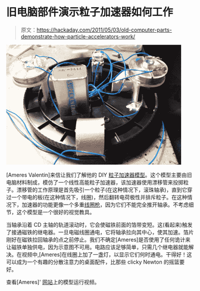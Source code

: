 # 旧电脑部件演示粒子加速器如何工作

> 原文：<https://hackaday.com/2011/05/03/old-computer-parts-demonstrate-how-particle-accelerators-work/>

![](img/077e3fb1015fc083743474cdb0325d32.png "accelerator")

[Ameres Valentin]来信让我们了解他的 DIY [粒子加速器模型](http://diytechgadgets.blogspot.com/2011/05/model-of-particle-accelerator.html)。这个模型主要由旧电脑材料制成，模仿了一个线性高能粒子加速器，该加速器使用漂移管来投掷粒子。漂移管的工作原理是首先吸引一个粒子(在这种情况下，滚珠轴承)，直到它穿过一个带电的板(在这种情况下，线圈)，然后翻转电荷极性并排斥粒子。在这种情况下，加速器的功能更像一个多重[线圈枪](http://hackaday.com/2009/10/08/maggy-locked-and-loaded/)，因为它们不能完全推开轴承。不考虑细节，这个模型是一个很好的视觉教具。

当轴承沿着 CD 主轴的轨道滚动时，它会使磁铁前面的箔带变短。这(看起来)触发了接通磁铁的继电器。一旦电磁线圈通电，它将轴承拉向其中心，使其加速。箔片刚好在磁铁拉回轴承的点之前停止。我们不确定[Ameres]是否使用了任何诡计来让磁铁单独供电，因为示意图不可用。电路应该足够简单，只需几个继电器就能解决。在视频中,[Ameres]在线圈上加了一盏灯，以显示它们何时通电。干得好！这可以成为一个有趣的分散注意力的桌面配件，比那些 clicky Newton 的摇篮要好。

查看[Ameres]' [网站](http://diytechgadgets.blogspot.com/2011/05/model-of-particle-accelerator.html)上的模型运行视频。